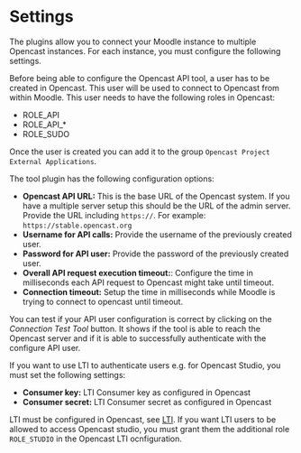 # Settings
The plugins allow you to connect your Moodle instance to multiple Opencast instances. For each instance, you must configure the following settings.

Before being able to configure the Opencast API tool, a user has to be created in Opencast. 
This user will be used to connect to Opencast from within Moodle. This user needs to have the following roles in Opencast:

* ROLE_API
* ROLE_API_*
* ROLE_SUDO

Once the user is created you can add it to the group `Opencast Project External Applications`.

The tool plugin has the following configuration options:

* **Opencast API URL:** This is the base URL of the Opencast system. If you have a multiple server setup this should be the URL of the admin server. Provide the URL including `https://`. For example: `https://stable.opencast.org`
* **Username for API calls:** Provide the username of the previously created user.
* **Password for API user:** Provide the password of the previously created user.
* **Overall API request execution timeout:**: Configure the time in milliseconds each API request to Opencast might take until timeout.
* **Connection timeout:** Setup the time in milliseconds while Moodle is trying to connect to opencast until timeout.

You can test if your API user configuration is correct by clicking on the *Connection Test Tool* button. 
It shows if the tool is able to reach the Opencast server and if it is able to successfully authenticate with the configure API user.

If you want to use LTI to authenticate users e.g. for Opencast Studio, you must set the following settings:
* **Consumer key:** LTI Consumer key as configured in Opencast
* **Consumer secret:** LTI Consumer secret as configured in Opencast

LTI must be configured in Opencast, see [LTI](https://docs.opencast.org/develop/admin/#modules/ltimodule/). If you want LTI users to be allowed to access Opencast studio, you must grant them the additional role `ROLE_STUDIO` in the Opencast LTI ocnfiguration.